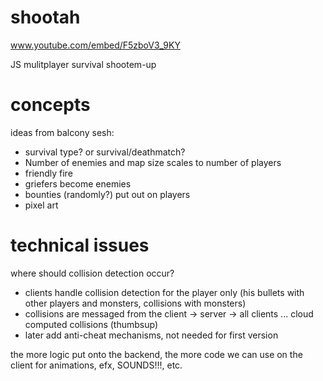 shootah
=======

www.youtube.com/embed/F5zboV3_9KY

JS mulitplayer survival shootem-up


concepts
========

ideas from balcony sesh:
 - survival type? or survival/deathmatch?
 - Number of enemies and map size scales to number of players
 - friendly fire
 - griefers become enemies
 - bounties (randomly?) put out on players
 - pixel art

technical issues
================

where should collision detection occur?
 - clients handle collision detection for the player only (his bullets with other players and monsters, collisions with monsters)
 - collisions are messaged from the client -> server -> all clients ... cloud computed collisions (thumbsup)
 - later add anti-cheat mechanisms, not needed for first version


the more logic put onto the backend, the more code we can use on the client for animations, efx, SOUNDS!!!, etc.

